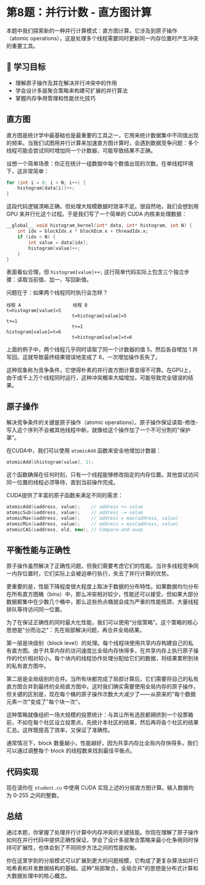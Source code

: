 # 第8题：并行计数 - 直方图计算

本题中我们探索新的一种并行计算模式：直方图计算。它涉及到原子操作（atomic operations），这是处理多个线程需要同时更新同一内存位置时产生冲突的重要工具。

## 🎯 学习目标

- 理解原子操作及其在解决并行冲突中的作用
- 学会设计多层聚合策略来构建可扩展的并行算法
- 掌握内存争用管理和性能优化技巧

## 直方图

直方图是统计学中最基础也是最重要的工具之一，它用来统计数据集中不同值出现的频率。当我们试图用并行计算来加速直方图计算时，会遇到数据竞争问题：多个线程可能会尝试同时增加同一个计数器，可能导致结果不正确。

设想一个简单场景：你正在统计一组数据中每个数值出现的次数。在单线程环境下，这非常简单：

```cpp
for (int i = 0; i < N; i++) {
    histogram[data[i]]++;
}
```

这段代码逻辑清晰正确，但处理大规模数据时效率不足。很自然地，我们会想到用 GPU 来并行化这个过程。于是我们写了一个简单的 CUDA 内核来处理数据：

```cpp
__global__ void histogram_kernel(int* data, int* histogram, int N) {
    int idx = blockIdx.x * blockDim.x + threadIdx.x;
    if (idx < N) {
        int value = data[idx];
        histogram[value]++;
    }
}
```

表面看似合理，但 `histogram[value]++;` 这行简单代码实际上包含三个独立步骤：读取当前值、加一、写回新值。

问题在于：如果两个线程同时执行会怎样？

```
线程 A                   线程 B
t=histogram[value]=5
                        t=histogram[value]=5
t+=1
                        t+=1
histogram[value]=t=6
                        t=histogram[value]=t=6
```

上面的例子中，两个线程几乎同时读取了同一个计数器的值 5，然后各自增加 1 并写回。这就导致最终结果错误地变成了 6，一次增加操作丢失了。

这种现象称为竞争条件，它使得朴素的并行直方图计算变得不可靠。在GPU上，由于成千上万个线程同时运行，这种冲突概率大幅增加，可能导致完全错误的结果。

## 原子操作

解决竞争条件的关键是原子操作（atomic operations）。原子操作保证读取-修改-写入这个序列不会被其他线程中断，就像给这个操作加了一个不可分割的"保护罩"。

在CUDA中，我们可以使用 `atomicAdd` 函数来安全地增加计数器：

```cpp
atomicAdd(&histogram[value], 1);
```

这个函数确保在任何时刻，只有一个线程能够修改指定的内存位置。其他尝试访问同一位置的线程必须等待，直到当前操作完成。

CUDA提供了丰富的原子函数来满足不同的需求：

```cpp
atomicAdd(&address, value);    // address += value
atomicSub(&address, value);    // address -= value  
atomicMax(&address, value);    // address = max(address, value)
atomicMin(&address, value);    // address = min(address, value)
atomicCAS(&address, old, new); // Compare-and-swap
```

## 平衡性能与正确性

原子操作虽然解决了正确性问题，但我们需要考虑它们的性能。当许多线程竞争同一内存位置时，它们实际上会被迫串行执行，失去了并行计算的优势。

更重要的是，性能下降程度很大程度上取决于数据的分布特性。如果数据均匀分布在所有直方图桶（bins）中，那么冲突相对较少，性能还可以接受。但如果大部分数据都集中在少数几个桶中，那么这些热点桶就会成为严重的性能瓶颈，大量线程排队等待访问同一位置。

为了在保证正确性的同时最大化性能，我们可以使用“分层策略”。这个策略的核心思想是"分而治之"：先在局部解决问题，再合并全局结果。

第一层是块级别（block level）的处理。每个线程块使用共享内存构建自己的私有直方图。由于共享内存的访问速度比全局内存快得多，在共享内存上执行原子操作的代价相对较小。每个块内的线程协作处理分配给它们的数据，将结果累积到块的私有直方图中。

第二层是全局级别的合并。当所有块都完成了局部计算后，它们需要将自己的私有直方图合并到最终的全局直方图中。这时我们确实需要使用全局内存的原子操作，但关键的区别是，现在每个桶的原子操作次数大大减少了——从原来的"每个数据元素一次"变成了"每个块一次"。

这种策略就像组织一场大规模的投票统计：与其让所有选民都拥挤到一个投票箱前，不如在每个社区设立投票点，先统计本社区的结果，然后再将各个社区的结果汇总。这样既提高了效率，又保证了准确性。

通常情况下，block 数量越小，性能越好，因为共享内存比全局内存快得多。我们可以通过调整每个 block 的线程数来找到最佳平衡点。

## 代码实现

现在请你在 `student.cu` 中使用 CUDA 实现上述的分层直方图计算。输入数据均为 0-255 之间的整数。

## 总结

通过本题，你掌握了处理并行计算中内存冲突的关键技能。你现在理解了原子操作如何在并行代码中提供正确性保证，学会了设计多层聚合策略来最小化争用同时保持可扩展性，也体会到了不同同步方法之间的性能权衡。

你在这里学到的分层模式可以扩展到更大的问题规模，它构成了更复杂算法如并行哈希表和并发数据结构的基础。这种"局部聚合，全局合并"的思想是分布式计算和大数据处理中的核心概念。